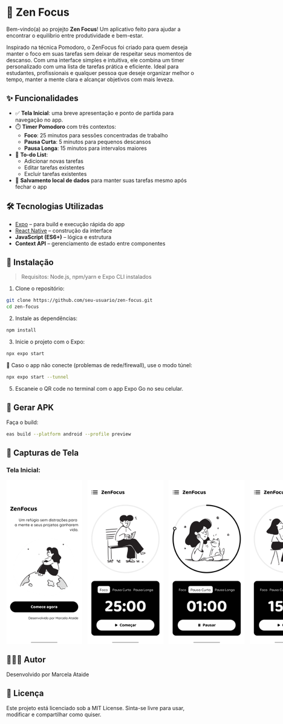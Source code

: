 # 🌱 Zen Focus

Bem-vindo(a) ao projejto **Zen Focus**! Um aplicativo feito para ajudar a encontrar o equilíbrio entre produtividade e bem-estar.

Inspirado na técnica Pomodoro, o ZenFocus foi criado para quem deseja manter o foco em suas tarefas sem deixar de respeitar seus momentos de descanso. Com uma interface simples e intuitiva, ele combina um timer personalizado com uma lista de tarefas prática e eficiente.
Ideal para estudantes, profissionais e qualquer pessoa que deseje organizar melhor o tempo, manter a mente clara e alcançar objetivos com mais leveza.

## ✨ Funcionalidades

- ✅ **Tela Inicial**: uma breve apresentação e ponto de partida para navegação no app.
- ⏱️ **Timer Pomodoro** com três contextos:
  - **Foco**: 25 minutos para sessões concentradas de trabalho
  - **Pausa Curta**: 5 minutos para pequenos descansos
  - **Pausa Longa**: 15 minutos para intervalos maiores
- 📝 **To-do List**:
  - Adicionar novas tarefas
  - Editar tarefas existentes
  - Excluir tarefas existentes
- 💾 **Salvamento local de dados** para manter suas tarefas mesmo após fechar o app

## 🛠️ Tecnologias Utilizadas

- [Expo](https://expo.dev/) – para build e execução rápida do app
- [React Native](https://reactnative.dev/) – construção da interface
- **JavaScript (ES6+)** – lógica e estrutura
- **Context API** – gerenciamento de estado entre componentes

## 🤖 Instalação

> Requisitos: Node.js, npm/yarn e Expo CLI instalados

1. Clone o repositório:

```bash
git clone https://github.com/seu-usuario/zen-focus.git
cd zen-focus
```

2. Instale as dependências:

```bash
npm install
```

3. Inicie o projeto com o Expo:

``` bash
npx expo start
```

📌 Caso o app não conecte (problemas de rede/firewall), use o modo túnel:

```bash
npx expo start --tunnel
```

5. Escaneie o QR code no terminal com o app Expo Go no seu celular.

## 📱 Gerar APK

Faça o build:

``` bash
eas build --platform android --profile preview
```

## 📸 Capturas de Tela

### Tela Inicial:
<div style="display: flex; gap: 15px;">
   <img src="./assets/images/tela-inicial.jpg" alt="Tela Inicial" width="200"/>
   <img src="./assets/images/timer-foco.jpg" alt="Timer Foco" width="200"/>
   <img src="./assets/images/timer-pausa-curta.jpg" alt="Timer Pausa Curta" width="200"/>
   <img src="./assets/images/timer-pausa-longa.jpg" alt="Timer Pausa Longa" width="200"/>
   <img src="./assets/images/menu-sidebar.jpg" alt="Menu Sidebar" width="200"/>
   <img src="./assets/images/to-do-list-inicial.jpg" alt="To Do List Inicial" width="200"/>
   <img src="./assets/images/to-do-list.jpg" alt="To Do List" width="200"/>
   <img src="./assets/images/adicionar-tarefa.jpg" alt="Adicionar Tarefa" width="200"/>
   <img src="./assets/images/editar-tarefa.jpg" alt="Editar Tarefa" width="200"/>
</div>

## 👩🏻‍💻 Autor
Desenvolvido por Marcela Ataide

## 📄 Licença
Este projeto está licenciado sob a MIT License.
Sinta-se livre para usar, modificar e compartilhar como quiser.
